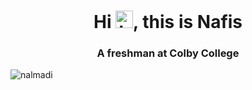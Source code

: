 <h1 align = "center"> Hi <img src="https://user-images.githubusercontent.com/1303154/88677602-1635ba80-d120-11ea-84d8-d263ba5fc3c0.gif" width="28px" height="28px" alt="hi">, this is Nafis </h1>

<h3 align = "center"> A freshman at Colby College </h3>
<p align="left"> <img src="https://komarev.com/ghpvc/?username=saadiqnafis&label=Profile%20views&color=0e75b6&style=flat" alt="nalmadi" /> </p>

